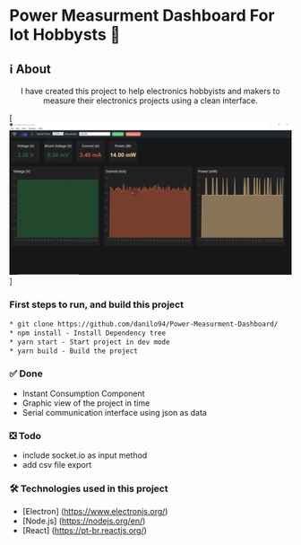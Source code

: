 # Power Measurment Dashboard For Iot Hobbysts 🤖 


## ℹ️ About
<p align="center">I have created this project to help electronics hobbyists and makers to measure their electronics projects using a clean interface.</p>

[![Logo](https://github.com/danilo94/Power-Measurment-Dashboard/blob/master/img/measure.PNG)]

### First steps to run, and build this project
```
* git clone https://github.com/danilo94/Power-Measurment-Dashboard/
* npm install - Install Dependency tree
* yarn start - Start project in dev mode
* yarn build - Build the project

```

### ✅ Done
* Instant Consumption Component
* Graphic view of the project in time
* Serial communication interface using json as data


### ❎ Todo
* include socket.io as input method
* add csv file export

### 🛠 Technologies used in this project

- [Electron] (https://www.electronjs.org/)
- [Node.js] (https://nodejs.org/en/)
- [React] (https://pt-br.reactjs.org/)













